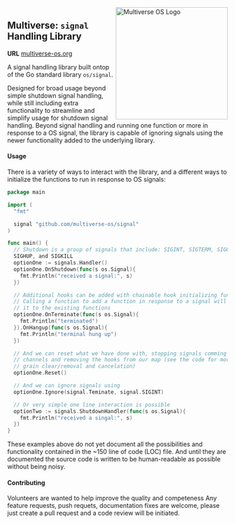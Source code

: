 <img src="https://avatars2.githubusercontent.com/u/24763891?s=400&u=c1150e7da5667f47159d433d8e49dad99a364f5f&v=4"  width="256px" height="256px" align="right" alt="Multiverse OS Logo">

## Multiverse: `signal` Handling Library
**URL** [multiverse-os.org](https://multiverse-os.org)

A signal handling library built ontop of the Go standard library `os/signal`. 

Designed for broad usage beyond simple shutdown signal handling, while still
including extra functionality to streamline and simplify usage for shutdown
signal handling. Beyond signal handling and running one function or more in
response to a OS signal, the library is capable of ignoring signals using the
newer functionality added to the underlying library.


#### Usage 
There is a variety of ways to interact with the library, and a different ways to
initialize the functions to run in response to OS signals:

```go
package main

import (
  "fmt"

  signal "github.com/multiverse-os/signal"
)

func main() {
  // Shutdown is a group of signals that include: SIGINT, SIGTERM, SIGQUIT,
  SIGHUP, and SIGKILL
  optionOne := signals.Handler()
  optionOne.OnShutdown(func(s os.Signal){
    fmt.Println("received a signal:", s)
  })

  // Additional hooks can be added with chainable hook initializing functions
  // Calling a function to add a function in response to a signal will append
  // it to the existing functions 
  optionOne.OnTerminate(func(s os.Signal){
    fmt.Println("terminated")
  }).OnHangup(func(s os.Signal){
    fmt.Println("terminal hung up")
  })

  // And we can reset what we have done with, stopping signals comming down the
  // channels and removing the hooks from our map (see the code for more fine
  // grain clear/removal and cancelation)
  optionOne.Reset()

  // And we can ignore signals using
  optionOne.Ignore(signal.Teminate, signal.SIGINT)

  // Or very simple one line interaction is possible
  optionTwo := signals.ShutdownHandler(func(s os.Signal){
    fmt.Println("received a singal:", s)
  })
}
```

These examples above do not yet document all the possibilities and functionality
contained in the ~150 line of code (LOC) file. And until they are documented the
source code is written to be human-readable as possible without being noisy. 

#### Contributing
Volunteers are wanted to help improve the quality and competeness Any feature
requests, push requets, documentation fixes are welcome, please just create a
pull request and a code review will be initiated. 



